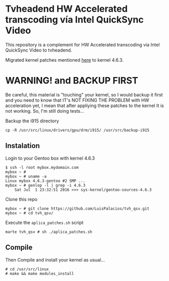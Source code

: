 # Tvheadend HW Accelerated transcoding vía Intel QuickSync Video

This repository is a complement for HW Accelerated transcoding via Intel QuickSync Video to tvheadend.

Migrated kernel patches mentioned [here](https://tvheadend.org/issues/3080) to kernel 4.6.3.


# WARNING! and BACKUP FIRST

Be careful, this material is "touching" your kernel, so I would backup it first and
you need to know that IT's NOT FIXING THE PROBLEM with HW acceleration yet, I mean
that after appliying these patches to the kernel It is not working. So, I'm still
doing tests...

Backup the i915 directory

    cp -R /usr/src/linux/drivers/gpu/drm/i915/ /usr/src/backup-i915

## Instalation

Login to your Gentoo box with kernel 4.6.3

    $ ssh -l root mybox.mydomain.com
    mybox ~ #
    mybox ~ # uname -a
    Linux mybox 4.6.3-gentoo #2 SMP ...
    mybox ~ # genlop -l | grep -i 4.6.3
        Sat Jul  1 23:32:51 2016 >>> sys-kernel/gentoo-sources-4.6.3

Clone this repo

    mybox ~ # git clone https://github.com/LuisPalacios/tvh_qsv.git
    mybox ~ # cd tvh_qsv/

Execute the `aplica_patches.sh` script

    marte tvh_qsv # sh ./aplica_patches.sh

## Compile

Then Compile and install your kernel as usual...

    # cd /usr/src/linux
    # make && make modules_install
